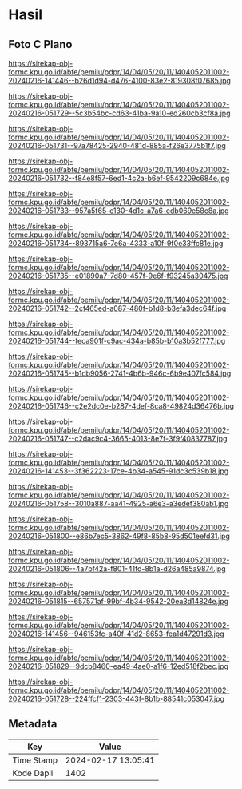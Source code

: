 # Hasil

## Foto C Plano

https://sirekap-obj-formc.kpu.go.id/abfe/pemilu/pdpr/14/04/05/20/11/1404052011002-20240216-141446--b26d1d94-d476-4100-83e2-819308f07685.jpg

https://sirekap-obj-formc.kpu.go.id/abfe/pemilu/pdpr/14/04/05/20/11/1404052011002-20240216-051729--5c3b54bc-cd63-41ba-9a10-ed260cb3cf8a.jpg

https://sirekap-obj-formc.kpu.go.id/abfe/pemilu/pdpr/14/04/05/20/11/1404052011002-20240216-051731--97a78425-2940-481d-885a-f26e3775b1f7.jpg

https://sirekap-obj-formc.kpu.go.id/abfe/pemilu/pdpr/14/04/05/20/11/1404052011002-20240216-051732--f84e8f57-6ed1-4c2a-b6ef-9542209c684e.jpg

https://sirekap-obj-formc.kpu.go.id/abfe/pemilu/pdpr/14/04/05/20/11/1404052011002-20240216-051733--957a5f65-e130-4d1c-a7a6-edb069e58c8a.jpg

https://sirekap-obj-formc.kpu.go.id/abfe/pemilu/pdpr/14/04/05/20/11/1404052011002-20240216-051734--893715a6-7e6a-4333-a10f-9f0e33ffc81e.jpg

https://sirekap-obj-formc.kpu.go.id/abfe/pemilu/pdpr/14/04/05/20/11/1404052011002-20240216-051735--e01890a7-7d80-457f-9e6f-f93245a30475.jpg

https://sirekap-obj-formc.kpu.go.id/abfe/pemilu/pdpr/14/04/05/20/11/1404052011002-20240216-051742--2cf465ed-a087-480f-b1d8-b3efa3dec64f.jpg

https://sirekap-obj-formc.kpu.go.id/abfe/pemilu/pdpr/14/04/05/20/11/1404052011002-20240216-051744--feca901f-c9ac-434a-b85b-b10a3b52f777.jpg

https://sirekap-obj-formc.kpu.go.id/abfe/pemilu/pdpr/14/04/05/20/11/1404052011002-20240216-051745--b1db9056-2741-4b6b-946c-6b9e407fc584.jpg

https://sirekap-obj-formc.kpu.go.id/abfe/pemilu/pdpr/14/04/05/20/11/1404052011002-20240216-051746--c2e2dc0e-b287-4def-8ca8-49824d36476b.jpg

https://sirekap-obj-formc.kpu.go.id/abfe/pemilu/pdpr/14/04/05/20/11/1404052011002-20240216-051747--c2dac9c4-3665-4013-8e7f-3f9f40837787.jpg

https://sirekap-obj-formc.kpu.go.id/abfe/pemilu/pdpr/14/04/05/20/11/1404052011002-20240216-141453--3f362223-17ce-4b34-a545-91dc3c539b18.jpg

https://sirekap-obj-formc.kpu.go.id/abfe/pemilu/pdpr/14/04/05/20/11/1404052011002-20240216-051758--3010a887-aa41-4925-a6e3-a3edef380ab1.jpg

https://sirekap-obj-formc.kpu.go.id/abfe/pemilu/pdpr/14/04/05/20/11/1404052011002-20240216-051800--e86b7ec5-3862-49f8-85b8-95d501eefd31.jpg

https://sirekap-obj-formc.kpu.go.id/abfe/pemilu/pdpr/14/04/05/20/11/1404052011002-20240216-051806--4a7bf42a-f801-41fd-8b1a-d26a485a9874.jpg

https://sirekap-obj-formc.kpu.go.id/abfe/pemilu/pdpr/14/04/05/20/11/1404052011002-20240216-051815--657571af-99bf-4b34-9542-20ea3d14824e.jpg

https://sirekap-obj-formc.kpu.go.id/abfe/pemilu/pdpr/14/04/05/20/11/1404052011002-20240216-141456--946153fc-a40f-41d2-8653-fea1d47291d3.jpg

https://sirekap-obj-formc.kpu.go.id/abfe/pemilu/pdpr/14/04/05/20/11/1404052011002-20240216-051829--9dcb8460-ea49-4ae0-a1f6-12ed518f2bec.jpg

https://sirekap-obj-formc.kpu.go.id/abfe/pemilu/pdpr/14/04/05/20/11/1404052011002-20240216-051728--224ffcf1-2303-443f-8b1b-88541c053047.jpg


## Metadata

| Key        | Value               |
| ---------- | ------------------- |
| Time Stamp | 2024-02-17 13:05:41 |
| Kode Dapil | 1402                |



